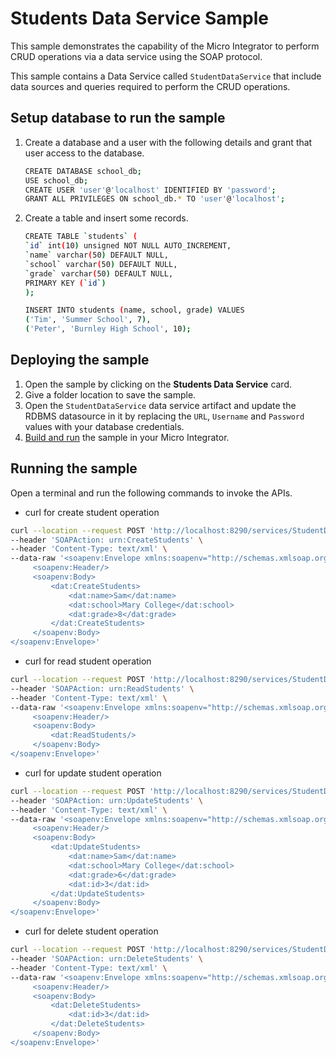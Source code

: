 # Students Data Service Sample

This sample demonstrates the capability of the Micro Integrator to perform CRUD operations via a data service using the SOAP protocol.

This sample contains a Data Service called `StudentDataService` that include data sources and queries required to perform the CRUD operations.

## Setup database to run the sample

1. Create a database and a user with the following details and grant that user access to the database.

    ```bash
    CREATE DATABASE school_db;
    USE school_db;
    CREATE USER 'user'@'localhost' IDENTIFIED BY 'password';
    GRANT ALL PRIVILEGES ON school_db.* TO 'user'@'localhost';
    ```

2. Create a table and insert some records.

    ```bash
    CREATE TABLE `students` (
    `id` int(10) unsigned NOT NULL AUTO_INCREMENT,
    `name` varchar(50) DEFAULT NULL,
    `school` varchar(50) DEFAULT NULL,
    `grade` varchar(50) DEFAULT NULL,
    PRIMARY KEY (`id`)
    );
    ```
    
    ```bash
    INSERT INTO students (name, school, grade) VALUES
    ('Tim', 'Summer School', 7),
    ('Peter', 'Burnley High School', 10);
    ```

## Deploying the sample

1. Open the sample by clicking on the **Students Data Service** card.
2. Give a folder location to save the sample.
3. Open the `StudentDataService` data service artifact and update the RDBMS datasource in it by replacing the `URL`, `Username` and `Password` values with your database credentials.
4. [Build and run]({{base_path}}/develop/deploy-artifacts#build-and-run) the sample in your Micro Integrator.

## Running the sample

Open a terminal and run the following commands to invoke the APIs.

   - curl for create student operation

   ```bash
   curl --location --request POST 'http://localhost:8290/services/StudentDataService' \
   --header 'SOAPAction: urn:CreateStudents' \
   --header 'Content-Type: text/xml' \
   --data-raw '<soapenv:Envelope xmlns:soapenv="http://schemas.xmlsoap.org/soap/envelope/" xmlns:dat="http://ws.wso2.org/dataservice">
        <soapenv:Header/>
        <soapenv:Body>
            <dat:CreateStudents>
                <dat:name>Sam</dat:name>
                <dat:school>Mary College</dat:school>
                <dat:grade>8</dat:grade>
            </dat:CreateStudents>
        </soapenv:Body>
   </soapenv:Envelope>'
   ```

   - curl for read student operation

   ```bash
   curl --location --request POST 'http://localhost:8290/services/StudentDataService' \
   --header 'SOAPAction: urn:ReadStudents' \
   --header 'Content-Type: text/xml' \
   --data-raw '<soapenv:Envelope xmlns:soapenv="http://schemas.xmlsoap.org/soap/envelope/" xmlns:dat="http://ws.wso2.org/dataservice">
        <soapenv:Header/>
        <soapenv:Body>
            <dat:ReadStudents/>
        </soapenv:Body>
   </soapenv:Envelope>'
   ```

   - curl for update student operation

   ```bash
   curl --location --request POST 'http://localhost:8290/services/StudentDataService' \
   --header 'SOAPAction: urn:UpdateStudents' \
   --header 'Content-Type: text/xml' \
   --data-raw '<soapenv:Envelope xmlns:soapenv="http://schemas.xmlsoap.org/soap/envelope/" xmlns:dat="http://ws.wso2.org/dataservice">
        <soapenv:Header/>
        <soapenv:Body>
            <dat:UpdateStudents>
                <dat:name>Sam</dat:name>
                <dat:school>Mary College</dat:school>
                <dat:grade>6</dat:grade>
                <dat:id>3</dat:id>
            </dat:UpdateStudents>
        </soapenv:Body>
   </soapenv:Envelope>'
   ```

   - curl for delete student operation

   ```bash
   curl --location --request POST 'http://localhost:8290/services/StudentDataService' \
   --header 'SOAPAction: urn:DeleteStudents' \
   --header 'Content-Type: text/xml' \
   --data-raw '<soapenv:Envelope xmlns:soapenv="http://schemas.xmlsoap.org/soap/envelope/" xmlns:dat="http://ws.wso2.org/dataservice">
        <soapenv:Header/>
        <soapenv:Body>
            <dat:DeleteStudents>
                <dat:id>3</dat:id>
            </dat:DeleteStudents>
        </soapenv:Body>
   </soapenv:Envelope>'
   ```
